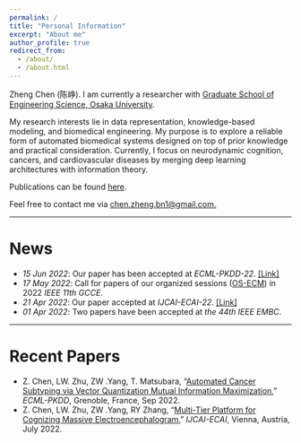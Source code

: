 ```yaml
---
permalink: /
title: "Personal Information"
excerpt: "About me"
author_profile: true
redirect_from: 
  - /about/
  - /about.html
---
```


Zheng Chen (陈峥). I am currently a researcher with [Graduate School of Engineering Science, Osaka University](http://ushiolab.sys.es.osaka-u.ac.jp).

My research interests lie in data representation, knowledge-based modeling, and biomedical engineering. 
My purpose is to explore a reliable form of automated biomedical systems designed on top of prior knowledge and practical consideration. 
Currently, I focus on neurodynamic cognition, cancers, and cardiovascular diseases by merging deep learning architectures with information theory. 


Publications can be found [here](https://scholar.google.com/citations?user=571LAh4AAAAJ&hl=en).

Feel free to contact me via <ins>chen.zheng.bn1@gmail.com<ins>.

****

News
======
* _15 Jun 2022_: Our paper has been accepted at _ECML-PKDD-22_. [[Link]](https://arxiv.org/abs/2206.10801) 
* _17 May 2022_: Call for papers of our organized sessions ([OS-ECM](http://www.ieee-gcce.org/2022/organized.html#os-ecm)) in 2022 _IEEE 11th GCCE_.
* _21 Apr 2022_: Our paper accepted at _IJCAI-ECAI-22_. [[Link]](https://arxiv.org/abs/2204.09840)
* _01 Apr 2022_: Two papers have been accepted at _the 44th IEEE EMBC_.

****

Recent Papers
======
* Z. Chen, LW. Zhu, ZW .Yang, T. Matsubara, “[Automated Cancer Subtyping via Vector Quantization Mutual Information Maximization](https://arxiv.org/abs/2206.10801),” _ECML-PKDD_, Grenoble, France, Sep 2022.
* Z. Chen, LW. Zhu, ZW .Yang, RY Zhang, “[Multi-Tier Platform for Cognizing Massive Electroencephalogram](https://arxiv.org/abs/2204.09840),” _IJCAI-ECAI_, Vienna, Austria, July 2022.
